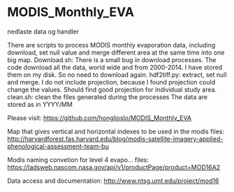 # MODIS_Monthly_EVA
nedlaste data og handler

There are scripts to process MODIS monthly evaporation data, including download, set null value and merge different area at the same time into one big map.
Download.sh: There is a small bug in download processes. The code download all the data, world wide and from 2000-2014. I have stored them on my disk. So no need to download again.
hdf2tiff.py: extract, set null and merge. I do not include projection, because I found projection could change the values. Should find good projection for individual study area.
clean.sh: clean the files generated during the processes
The data are stored as in YYYY/MM  

Please visit: https://github.com/honglioslo/MODIS_Monthly_EVA

Map that gives vertical and horizontal indexes to be used in the modis files:
http://harvardforest.fas.harvard.edu/blog/modis-satellite-imagery-applied-phenological-assessment-team-bu

Modis naming convetion for level 4 evapo… files:
https://ladsweb.nascom.nasa.gov/api/v1/productPage/product=MOD16A2

Data access and documentation:
http://www.ntsg.umt.edu/project/mod16
